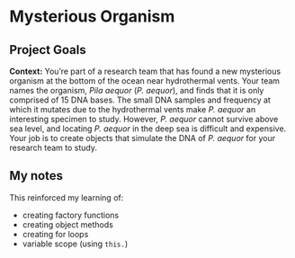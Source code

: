 # Mysterious Organism

## Project Goals

**Context:** You’re part of a research team that has found a new mysterious organism at the bottom of the ocean near hydrothermal vents. Your team names the organism, *Pila aequor* (*P. aequor*), and finds that it is only comprised of 15 DNA bases. The small DNA samples and frequency at which it mutates due to the hydrothermal vents make *P. aequor* an interesting specimen to study. However, *P. aequor* cannot survive above sea level, and locating *P. aequor* in the deep sea is difficult and expensive. Your job is to create objects that simulate the DNA of *P. aequor* for your research team to study.

## My notes

This reinforced my learning of:

* creating factory functions
* creating object methods
* creating for loops
* variable scope (using `this.`)
